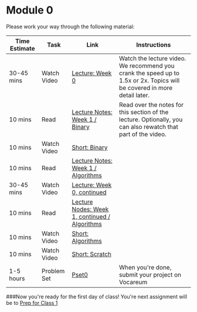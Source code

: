 # Module 0

Please work your way through the following material:

Time Estimate | Task | Link | Instructions
--------------|------|------|-------------
30-45 mins | Watch Video | [Lecture: Week 0](https://youtube.com/watch?v=zFenJJtAEzE) | Watch the lecture video. We recommend you crank the speed up to 1.5x or 2x. Topics will be covered in more detail later.
10 mins | Read | [Lecture Notes: Week 1 / Binary](http://cdn.cs50.net/2015/fall/lectures/0/w/notes0w/notes0w.html#binary) | Read over the notes for this section of the lecture. Optionally, you can also rewatch that part of the video.
10 mins | Watch Video | [Short: Binary](http://cs50.tv/2012/fall/shorts/binary/binary-720p.mp4)
10 mins | Read | [Lecture Notes: Week 1 / Algorithms](http://cdn.cs50.net/2015/fall/lectures/0/w/notes0w/notes0w.html#algorithms)
30-45 mins | Watch Video | [Lecture: Week 0, continued](https://youtube.com/watch?v=UuFWYOnHwGM)
10 mins | Read | [Lecture Nodes: Week 1, continued / Algorithms](http://cdn.cs50.net/2015/fall/lectures/0/f/notes0f/notes0f.html#algorithms)
10 mins | Watch Video | [Short: Algorithms](http://cs50.tv/2012/fall/shorts/algorithms/algorithms-720p.mp4)
10 mins | Watch Video | [Short: Scratch](http://cs50.tv/2013/fall/shorts/scratch/scratch-720p.mp4)
1-5 hours | Problem Set | [Pset0](http://cdn.cs50.net/2015/fall/psets/0/pset0/pset0.html) | When you're done, submit your project on Vocareum

###Now you're ready for the first day of class! You're next assignment will be to [Prep for Class 1](../cs50/unit1-fundamentals/module1/materials/class1-prep)

